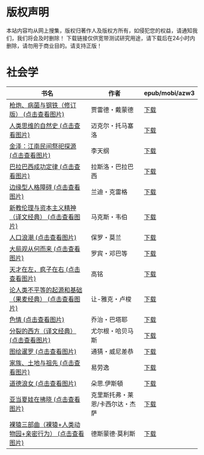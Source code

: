 # 版权声明

本站内容均从网上搜集，版权归著作人及版权方所有，如侵犯您的权益，请通知我们，我们将会及时删除！ 下载链接仅供宽带测试研究用途，请下载后在24小时内删除，请勿用于商业目的。请支持正版！

# 社会学

| 书名 | 作者 | epub/mobi/azw3 |
| --- | --- | --- |
| [枪炮、病菌与钢铁（修订版） (点击查看图片)](https://www.dushupai.com/attachment/2024/06/09/570374519b644a9a.jpg) | 贾雷德・戴蒙德 | [下载](https://url89.ctfile.com/f/31084289-1356983905-f85b31?p=8866) |
| [人类思维的自然史 (点击查看图片)](https://www.dushupai.com/attachment/2024/06/09/374541b76a3c5e83.jpg) | 迈克尔・托马塞洛 | [下载](https://url89.ctfile.com/f/31084289-1356983137-5c8214?p=8866) |
| [金泽：江南民间祭祀探源 (点击查看图片)](https://www.dushupai.com/attachment/2024/06/08/dd44c8fa7d285002.jpg) | 李天纲 | [下载](https://url89.ctfile.com/f/31084289-1357051459-d27d41?p=8866) |
| [巴拉巴西成功定律 (点击查看图片)](https://www.dushupai.com/attachment/2024/06/08/81e35e7250476e8a.jpg) | 拉斯洛・巴拉巴西 | [下载](https://url89.ctfile.com/f/31084289-1357051138-d3549d?p=8866) |
| [边缘型人格障碍 (点击查看图片)](https://www.dushupai.com/attachment/2024/06/08/96495b1b61fb3af2.jpg) | 兰迪・克雷格 | [下载](https://url89.ctfile.com/f/31084289-1357046161-9be382?p=8866) |
| [新教伦理与资本主义精神（译文经典） (点击查看图片)](https://www.dushupai.com/attachment/2024/06/07/d64e2e5cbe53a1a9.jpg) | 马克斯・韦伯 | [下载](https://url89.ctfile.com/f/31084289-1357040401-93f014?p=8866) |
| [人口浪潮 (点击查看图片)](https://www.dushupai.com/attachment/2024/06/07/46856b6d1d7e34dc.jpg) | 保罗・莫兰 | [下载](https://url89.ctfile.com/f/31084289-1357036612-18f17f?p=8866) |
| [大局观从何而来 (点击查看图片)](https://www.dushupai.com/attachment/2024/06/06/244007db533bc8cf.jpg) | 罗宾・邓巴等 | [下载](https://url89.ctfile.com/f/31084289-1357033450-b78be9?p=8866) |
| [天才在左，疯子在右 (点击查看图片)](https://www.dushupai.com/attachment/2024/06/06/af008a0d7ccf7220.jpg) | 高铭 | [下载](https://url89.ctfile.com/f/31084289-1357033432-51830f?p=8866) |
| [论人类不平等的起源和基础（果麦经典） (点击查看图片)](https://www.dushupai.com/attachment/2024/06/06/d55a23b156128b21.jpg) | 让-雅克・卢梭 | [下载](https://url89.ctfile.com/f/31084289-1357033066-71ad49?p=8866) |
| [色情 (点击查看图片)](https://www.dushupai.com/attachment/2024/06/06/d40cb9fdebecb4c3.jpg) | 乔治・巴塔耶 | [下载](链接未找到) |
| [分裂的西方（译文经典） (点击查看图片)](https://www.dushupai.com/attachment/2024/06/06/6647585acd118fef.jpg) | 尤尔根・哈贝马斯 | [下载](https://url89.ctfile.com/f/31084289-1357031485-819851?p=8866) |
| [图绘暹罗 (点击查看图片)](https://www.dushupai.com/attachment/2024/06/06/6fe296d16aa2310c.jpg) | 通猜・威尼差恭 | [下载](https://url89.ctfile.com/f/31084289-1357031227-7a0955?p=8866) |
| [家族、土地与祖先 (点击查看图片)](https://www.dushupai.com/attachment/2024/06/06/0c591ae9d5bef34d.jpg) | 易劳逸 | [下载](https://url89.ctfile.com/f/31084289-1357031032-8c3eae?p=8866) |
| [道德浪女 (点击查看图片)](https://www.dushupai.com/attachment/2024/06/06/791ad47ac57f0a9e.jpg) | 朵思.伊斯頓 | [下载](https://url89.ctfile.com/f/31084289-1357030552-72f46b?p=8866) |
| [亚当夏娃在拂晓 (点击查看图片)](https://www.dushupai.com/attachment/2024/06/04/12be8a3c96a786a0.jpg) | 克里斯托弗・莱恩/卡西尔达・杰萨 | [下载](https://url89.ctfile.com/f/31084289-1357022974-7960c8?p=8866) |
| [裸猿三部曲（裸猿+人类动物园+亲密行为） (点击查看图片)](https://www.dushupai.com/attachment/2024/06/01/8d160b66d1fceb08.jpg) | 德斯蒙德·莫利斯 | [下载](https://url89.ctfile.com/f/31084289-1357006138-fcb247?p=8866) |
